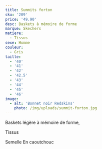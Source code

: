 ```yaml
---
title: Summits forton
sku: '209'
price: '49.90'
desc: Baskets à mémoire de forme
marque: Skechers
matiere:
  - Tissus
sexe: Homme
couleur:
  - Gris
taille:
  - '40'
  - '41'
  - '42'
  - '42.5'
  - '43'
  - '44'
  - '45'
  - '46'
image:
  - alt: 'Bonnet noir Redskins'
    photo: /img/uploads/summit-forton.jpg
---
```

Baskets légère à mémoire de forme,

Tissus

Semelle En caoutchouc
